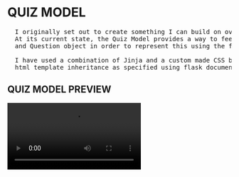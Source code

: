 # QUIZ MODEL


<pre>
  I originally set out to create something I can build on overtime and I have achieved this today. 
  At its current state, the Quiz Model provides a way to feed json data tailored to the Question Handler 
  and Question object in order to represent this using the flask server on HTML.

  I have used a combination of Jinja and a custom made CSS bootstrap file for styling and 
  html template inheritance as specified using flask documentation.
</pre>


## QUIZ MODEL PREVIEW


<video>
<source src="https://github.com/user-attachments/assets/789dadef-1445-41fe-8461-423f8ab04a5f" alt="quiz-video">
</video>
